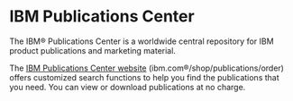 # IBM Publications Center

The IBM® Publications Center is a worldwide central repository for IBM product publications and marketing material.

The [IBM Publications Center website](http://www.ibm.com/shop/publications/order) \(ibm.com®/shop/publications/order\) offers customized search functions to help you find the publications that you need. You can view or download publications at no charge.


